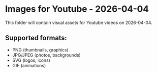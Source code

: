 # Images for Youtube - 2026-04-04

This folder will contain visual assets for Youtube videos on 2026-04-04.

## Supported formats:
- PNG (thumbnails, graphics)
- JPG/JPEG (photos, backgrounds)
- SVG (logos, icons)
- GIF (animations)
